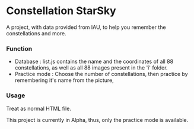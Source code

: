 # Constellation StarSky
A project, with data provided from IAU, to help you remember the constellations and more.

### Function
- Database : list.js contains the name and the coordinates of all 88 constellations, as well as all 88 images present in the 'i' folder.
- Practice mode  : Choose the number of constellations, then practice by remembering it's name from the picture,

### Usage
Treat as normal HTML file.

This project is currently in Alpha, thus, only the practice mode is available.
